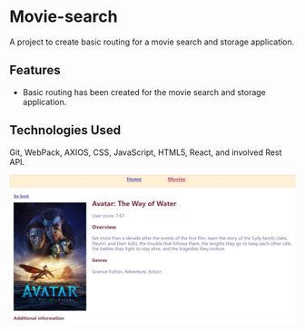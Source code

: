 # Movie-search

A project to create basic routing for a movie search and storage application.

## Features

- Basic routing has been created for the movie search and storage application.

## Technologies Used

Git, WebPack, AXIOS, CSS, JavaScript, HTML5, React, and involved Rest API.

<img alt="screenshot-1" src="./assets/screenshot-1.jpg"/>
